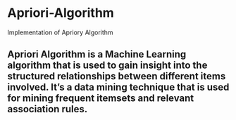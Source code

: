 # Apriori-Algorithm
Implementation of Apriory Algorithm
## Apriori Algorithm is a Machine Learning algorithm that is used to gain insight into the structured relationships between different items involved. It’s a data mining technique that is used for mining frequent itemsets and relevant association rules.
